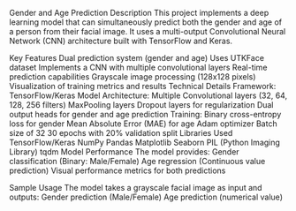 Gender and Age Prediction
Description
This project implements a deep learning model that can simultaneously predict both the gender and age of a person from their facial image. It uses a multi-output Convolutional Neural Network (CNN) architecture built with TensorFlow and Keras.

Key Features
Dual prediction system (gender and age)
Uses UTKFace dataset
Implements a CNN with multiple convolutional layers
Real-time prediction capabilities
Grayscale image processing (128x128 pixels)
Visualization of training metrics and results
Technical Details
Framework: TensorFlow/Keras
Model Architecture:
Multiple Convolutional layers (32, 64, 128, 256 filters)
MaxPooling layers
Dropout layers for regularization
Dual output heads for gender and age prediction
Training:
Binary cross-entropy loss for gender
Mean Absolute Error (MAE) for age
Adam optimizer
Batch size of 32
30 epochs with 20% validation split
Libraries Used
TensorFlow/Keras
NumPy
Pandas
Matplotlib
Seaborn
PIL (Python Imaging Library)
tqdm
Model Performance
The model provides:
Gender classification (Binary: Male/Female)
Age regression (Continuous value prediction)
Visual performance metrics for both predictions

Sample Usage
The model takes a grayscale facial image as input and outputs:
Gender prediction (Male/Female)
Age prediction (numerical value)

